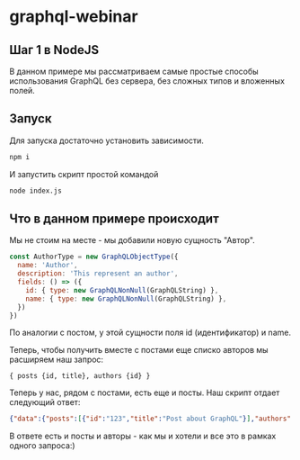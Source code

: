 # graphql-webinar

## Шаг 1 в NodeJS

В данном примере мы рассматриваем самые простые способы использования GraphQL без сервера, без сложных типов и вложенных полей.

## Запуск

Для запуска достаточно установить зависимости.

```bash
npm i
```

И запустить скрипт простой командой

```bash
node index.js
```

## Что в данном примере происходит

Мы не стоим на месте - мы добавили новую сущность "Автор".

```javascript
const AuthorType = new GraphQLObjectType({
  name: 'Author',
  description: 'This represent an author',
  fields: () => ({
    id: { type: new GraphQLNonNull(GraphQLString) },
    name: { type: new GraphQLNonNull(GraphQLString) },
  })
})
```

По аналогии с постом, у этой сущности поля id (идентификатор) и name.

Теперь, чтобы получить вместе с постами еще списко авторов мы расширяем наш запрос:

```
{ posts {id, title}, authors {id} }
```

Теперь у нас, рядом с постами, есть еще и посты. Наш скрипт отдает следующий ответ:

```json
{"data":{"posts":[{"id":"123","title":"Post about GraphQL"}],"authors":[{"id":"1"}]}}
```

В ответе есть и посты и авторы - как мы и хотели и все это в рамках одного запроса:)

